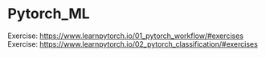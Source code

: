 # Pytorch_ML


Exercise: https://www.learnpytorch.io/01_pytorch_workflow/#exercises
Exercise: https://www.learnpytorch.io/02_pytorch_classification/#exercises